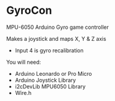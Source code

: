 # GyroCon
MPU-6050 Arduino Gyro game controller

Makes a joystick and maps X, Y & Z axis

- Input 4 is gyro recalibration

You will need:
- Arduino Leonardo or Pro Micro
- Arduino Joystick Library
- i2cDevLib MPU6050 Library
- Wire.h
